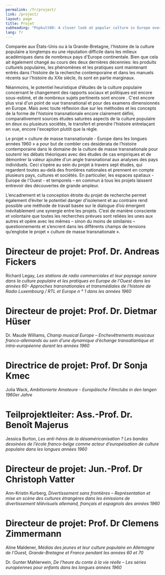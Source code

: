```yaml
---
permalink: /fr/project/
link: /project/
layout: page
title: Projet
subheading: "Popkult60: A closer look at popular culture in Europe over the long decade of the 1960s"
lang: fr
---
```


<!-- more -->
Comparée aux États-Unis ou à la Grande-Bretagne, l'histoire de la culture populaire a longtemps eu une réputation difficile dans les milieux académiques dans de nombreux pays d'Europe continentale. Bien que cela ait également changé au cours des deux dernières décennies: les produits culturels populaires, les phénomènes et les pratiques sont maintenant entrés dans l'histoire de la recherche contemporaine et dans les manuels récents sur l'histoire du XXe siècle, ils sont en partie marginaux.

Néanmoins, le potentiel heuristique d’études de la culture populaire concernant le changement des rapports sociaux et politiques est encore sous-estimé, et de nombreux sujets pertinents sont encore . C'est encore plus vrai d'un point de vue transnational et pour des examens dimensionnés en Europe. Mais avec toute réflexion due sur les méthodes et les concepts de la forme de l'histoire transnationale encore clairement défini, comparativement sources études saturées aspects de la culture populaire en deux ou plusieurs sociétés, le transfert et prendre l'histoire entrelaçant en vue, encore l'exception plutôt que la règle.

Le projet « culture de masse  transnationale - Europe dans les longues années 1960 » a pour but de combler ces desiderata de l’histoire contemporaine dans le domaine de la culture de masse transnationale pour soutenir les débats théoriques avec des études de cas empiriques et de démontrer la valeur ajoutée d'un angle transnational aux analyses des pays individuels. Ceci s’opère au sein du projet à travers sept études, qui regardent toutes au-delà des frontières nationales et prennent en compte plusieurs pays, cultures et sociétés. En particulier, les espaces spatiaux - Europe de l'Ouest - et temporels – en commun à tous les projets laissent entrevoir des découvertes de grande ampleur.

L’encadrement et la conception étroite du projet de recherche permet également d’éviter le potentiel danger d’isolement et au contraire rend possible une méthode de travail basée sur le dialogue d’où émergent inévitablement une synergie entre les projets. C’est de manière consciente et volontaire que toutes les recherches prévues sont reliées les unes aux autres et opère avec les mêmes – sinon du moins de similaires – questionnements et s’encrent dans les différents champs de tensions qu’englobe le projet « culture de masse transnationale ».


# Directeur de projet: Prof. Dr. Andreas Fickers

Richard Legay, *Les stations de radio commerciales et leur paysage sonore dans la culture populaire et les pratiques en Europe de l'Ouest dans les années 60- Approches transnationales et transmédiales de l'histoire de Radio Luxembourg / RTL et Europe n ° 1 dans les années 1960*

# Directeur de projet: Prof. Dr. Dietmar Hüser

Dr. Maude Williams, *Champ musical Europe – Enchevêtrements musicaux franco-allemands au sein d’une dynamique d’échange transatlantique et intra-européenne durant les années 1960*

# Directrice de projet: Prof. Dr Sonja Kmec

Julia Wack, *Ambitionierte Amateure - Europäische Filmclubs in den langen 1960er Jahre*

# Teilprojektleiter: Ass.-Prof. Dr. Benoît Majerus

Jessica Burton, *Les anti-héros de la désaméricanisation ? Les bandes dessinées de l’école franco-belge comme acteur d’européisation de culture populaire dans les longues années 1960*

# Directeur de projet: Jun.-Prof. Dr Christoph Vatter

Ann-Kristin Kurberg, *Divertissement sans frontières – Représentation et mise en scène des cultures étrangères dans les émissions de divertissement télévisuels allemand, français et espagnols des années 1960*

# Directeur de projet: Prof. Dr Clemens Zimmermann

Aline Maldener, *Médias des jeunes et leur culture populaire en Allemagne de l'Ouest, Grande-Bretagne et France pendant les années 60 et 70*

Dr. Gunter Mahlerwein, *De l’heure du conte à la vie réelle – Les séries européennes pour enfants dans les longues années 1960*
